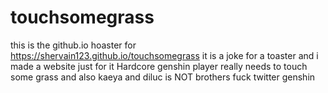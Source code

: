 # touchsomegrass
this is the github.io hoaster for https://shervain123.github.io/touchsomegrass
it is a joke for a toaster and i made a website just for it
Hardcore genshin player really needs to touch some grass
and also kaeya and diluc is NOT brothers
fuck twitter genshin
